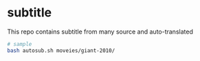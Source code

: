 # subtitle
This repo contains subtitle from many source and auto-translated
```bash
# sample
bash autosub.sh moveies/giant-2010/
```
